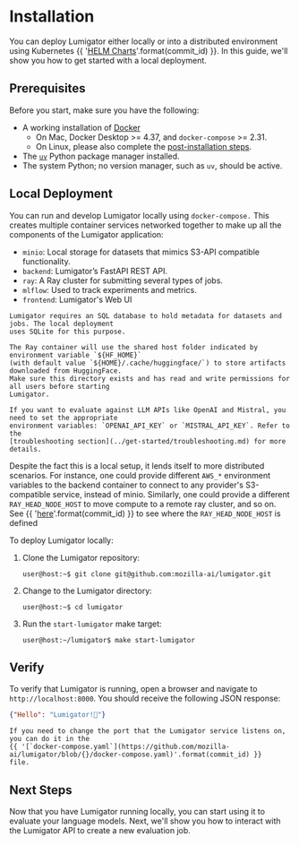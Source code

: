 # Installation

You can deploy Lumigator either locally or into a distributed environment using Kubernetes
{{ '[HELM Charts](https://github.com/mozilla-ai/lumigator/blob/{}/infra/helm/lumigator/README.md)'.format(commit_id) }}.
In this guide, we'll show you how to get started with a local deployment.

## Prerequisites

Before you start, make sure you have the following:

- A working installation of [Docker](https://docs.docker.com/engine/install/)
    - On Mac, Docker Desktop >= 4.37, and `docker-compose` >= 2.31.
    - On Linux, please also complete the [post-installation steps](https://docs.docker.com/engine/install/linux-postinstall/).
- The [`uv`](https://github.com/astral-sh/uv?tab=readme-ov-file#installation) Python package manager installed.
- The system Python; no version manager, such as `uv`, should be active.

## Local Deployment

You can run and develop Lumigator locally using `docker-compose.` This creates multiple container
services networked together to make up all the components of the Lumigator application:

- `minio`: Local storage for datasets that mimics S3-API compatible functionality.
- `backend`: Lumigator’s FastAPI REST API.
- `ray`: A Ray cluster for submitting several types of jobs.
- `mlflow`: Used to track experiments and metrics.
- `frontend`: Lumigator's Web UI

```{note}
Lumigator requires an SQL database to hold metadata for datasets and jobs. The local deployment
uses SQLite for this purpose.
```

```{note}
The Ray container will use the shared host folder indicated by environment variable `${HF_HOME}`
(with default value `${HOME}/.cache/huggingface/`) to store artifacts downloaded from HuggingFace.
Make sure this directory exists and has read and write permissions for all users before starting
Lumigator.
```

```{note}
If you want to evaluate against LLM APIs like OpenAI and Mistral, you need to set the appropriate
environment variables: `OPENAI_API_KEY` or `MISTRAL_API_KEY`. Refer to the
[troubleshooting section](../get-started/troubleshooting.md) for more details.
```

Despite the fact this is a local setup, it lends itself to more distributed scenarios. For instance,
one could provide different `AWS_*` environment variables to the backend container to connect to any
provider's S3-compatible service, instead of minio. Similarly, one could provide a different
`RAY_HEAD_NODE_HOST` to move compute to a remote ray cluster, and so on. See {{ '[here](https://github.com/mozilla-ai/lumigator/blob/{}/docker-compose.yaml)'.format(commit_id) }} to see where the `RAY_HEAD_NODE_HOST` is defined

To deploy Lumigator locally:

1. Clone the Lumigator repository:

    ```console
    user@host:~$ git clone git@github.com:mozilla-ai/lumigator.git
    ```

1. Change to the Lumigator directory:

    ```console
    user@host:~$ cd lumigator
    ```

1. Run the `start-lumigator` make target:

    ```console
    user@host:~/lumigator$ make start-lumigator
    ```

## Verify

To verify that Lumigator is running, open a browser and navigate to `http://localhost:8000`. You
should receive the following JSON response:

```json
{"Hello": "Lumigator!🐊"}
```

```{note}
If you need to change the port that the Lumigator service listens on, you can do it in the
{{ '[`docker-compose.yaml`](https://github.com/mozilla-ai/lumigator/blob/{}/docker-compose.yaml)'.format(commit_id) }}
file.
```

## Next Steps

Now that you have Lumigator running locally, you can start using it to evaluate your language
models. Next, we'll show you how to interact with the Lumigator API to create a new evaluation
job.
